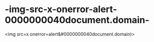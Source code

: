 # -img-src-x-onerror-alert-0000000040document.domain-
&lt;img src=x onerror=alert&amp;#0000000040document.domain)>
